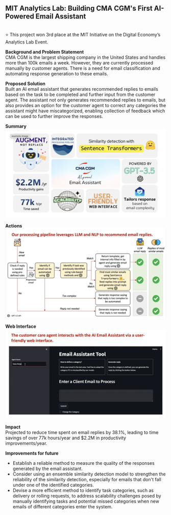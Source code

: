 ## **MIT Analytics Lab: Building CMA CGM's First AI-Powered Email Assistant**
<br>
⭐ This project won 3rd place at the MIT Initiative on the Digital Economy’s Analytics Lab Event.

**Background and Problem Statement** <br>
CMA CGM is the largest shipping company in the United States and handles more than 100k emails a week. However, they are currently processed manually by customer agents. There is a need for email classification and automating response generation to these emails.

**Proposed Solution**  
Built an AI email assistant that generates recommended replies to emails based on the task to be completed and further input from the customer agent. The assistant not only generates recommended replies to emails, but also provides an option for the customer agent to correct any categories the assistant might have miscategorized, enabling collection of feedback which can be used to further improve the responses.


**Summary**
![Profile Picture](pictures/summary.jpg)

**Actions**  
![Profile Picture](pictures/alab_processing_pipeline.jpg)


**Web Interface**
![Profile Picture](pictures/alab_interface.jpg)  


**Impact**  
Projected to reduce time spent on email replies by 38.1%, leading to time savings of over 77k hours/year and $2.2M in productivity improvements/year.

**Improvements for future**
- Establish a reliable method to measure the quality of the responses generated by the email assistant. <br>
- Consider using an ensemble similarity detection model to strengthen the reliability of the similarity detection, especially for emails that don't fall under one of the identified categories. <br>
- Devise a more efficient method to identify task categories, such as delivery or rolling requests, to address scalability challenges posed by manually identifying tasks and potential missed categories when new emails of different categories enter the system. <br><br>
